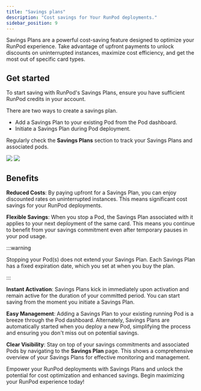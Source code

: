```yaml
---
title: "Savings plans"
description: "Cost savings for Your RunPod deployments."
sidebar_position: 9
---
```


Savings Plans are a powerful cost-saving feature designed to optimize your RunPod experience. Take advantage of upfront payments to unlock discounts on uninterrupted instances, maximize cost efficiency, and get the most out of specific card types.

## Get started

To start saving with RunPod's Savings Plans, ensure you have sufficient RunPod credits in your account.

There are two ways to create a savings plan. 
- Add a Savings Plan to your existing Pod from the Pod dashboard. 
- Initiate a Savings Plan during Pod deployment. 

Regularly check the **Savings Plans** section to track your Savings Plans and associated pods.

![](/img/docs/f58bad9-image.png)
![](/img/docs/0eb087a-image.png)

## Benefits

**Reduced Costs**: By paying upfront for a Savings Plan, you can enjoy discounted rates on uninterrupted instances. This means significant cost savings for your RunPod deployments.

**Flexible Savings**: When you stop a Pod, the Savings Plan associated with it applies to your next deployment of the same card. This means you continue to benefit from your savings commitment even after temporary pauses in your pod usage. 

:::warning

Stopping your Pod(s) does not extend your Savings Plan. Each Savings Plan has a fixed expiration date, which you set at when you buy the plan.

:::

**Instant Activation**: Savings Plans kick in immediately upon activation and remain active for the duration of your committed period. You can start saving from the moment you initiate a Savings Plan.

**Easy Management**: Adding a Savings Plan to your existing running Pod is a breeze through the Pod dashboard. Alternately, Savings Plans are automatically started when you deploy a new Pod, simplifying the process and ensuring you don't miss out on potential savings.

**Clear Visibility**: Stay on top of your savings commitments and associated Pods by navigating to the **Savings Plan** page. This shows a comprehensive overview of your Savings Plans for effective monitoring and management.

Empower your RunPod deployments with Savings Plans and unlock the potential for cost optimization and enhanced savings. Begin maximizing your RunPod experience today!

